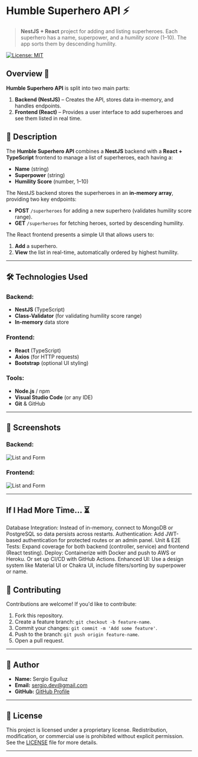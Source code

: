 # Humble Superhero API ⚡

> **NestJS + React** project for adding and listing superheroes. Each superhero has a name, superpower, and a _humility score_ (1–10). The app sorts them by descending humility.

[![License: MIT](https://img.shields.io/badge/License-MIT-yellow.svg)](./LICENSE)

## Overview 📝
**Humble Superhero API** is split into two main parts:
1. **Backend (NestJS)** – Creates the API, stores data in-memory, and handles endpoints.
2. **Frontend (React)** – Provides a user interface to add superheroes and see them listed in real time.

## 📝 **Description**

The **Humble Superhero API** combines a **NestJS** backend with a **React + TypeScript** frontend to manage a list of superheroes, each having a:
- **Name** (string)
- **Superpower** (string)
- **Humility Score** (number, 1–10)

The NestJS backend stores the superheroes in an **in-memory array**, providing two key endpoints:
- **POST** `/superheroes` for adding a new superhero (validates humility score range).
- **GET** `/superheroes` for fetching heroes, sorted by descending humility.

The React frontend presents a simple UI that allows users to:
1. **Add** a superhero.
2. **View** the list in real-time, automatically ordered by highest humility.

---

## 🛠️ **Technologies Used**

### **Backend:**
- **NestJS** (TypeScript)
- **Class-Validator** (for validating humility score range)
- **In-memory** data store

### **Frontend:**
- **React** (TypeScript)
- **Axios** (for HTTP requests)
- **Bootstrap** (optional UI styling)

### **Tools:**
- **Node.js** / npm
- **Visual Studio Code** (or any IDE)
- **Git** & GitHub

---

## 📸 **Screenshots**

### **Backend:**
![List and Form](https://github.com/user-attachments/assets/d304b884-1e5b-40ac-9621-aaa18cbd6df0)


### **Frontend:**
![List and Form](https://github.com/user-attachments/assets/0e09408e-6156-4e94-be7a-d3fe03d2aefb)

---

## If I Had More Time… ⏳
Database Integration: Instead of in-memory, connect to MongoDB or PostgreSQL so data persists across restarts.
Authentication: Add JWT-based authentication for protected routes or an admin panel.
Unit & E2E Tests: Expand coverage for both backend (controller, service) and frontend (React testing).
Deploy: Containerize with Docker and push to AWS or Heroku. Or set up CI/CD with GitHub Actions.
Enhanced UI: Use a design system like Material UI or Chakra UI, include filters/sorting by superpower or name.

## 🤝 **Contributing**

Contributions are welcome! If you'd like to contribute:
1. Fork this repository.
2. Create a feature branch: `git checkout -b feature-name`.
3. Commit your changes: `git commit -m 'Add some feature'`.
4. Push to the branch: `git push origin feature-name`.
5. Open a pull request.

---

## 👤 **Author**
- **Name:** Sergio Eguíluz  
- **Email:** [sergio.dev@gmail.com](mailto:sergioeguiluz614@gmail.com)  
- **GitHub:** [GitHub Profile](https://github.com/your-profile)

---

## 📜 **License**

This project is licensed under a proprietary license. Redistribution, modification, or commercial use is prohibited without explicit permission. See the [LICENSE](./LICENSE) file for more details.

---

